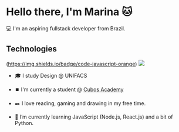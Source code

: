 
# Hello there, I'm Marina :cat:

💻 I'm an aspiring fullstack developer from Brazil.

## Technologies

(https://img.shields.io/badge/code-javascript-orange)
![](?style=flat-square)

- 🎓 I study Design @ UNIFACS

- ⏹️ I'm currently a student @ [Cubos Academy](https://cubos.academy)

- ✒️ I love reading, gaming and drawing in my free time.

- 🌱 I’m currently learning JavaScript (Node.js, React.js) and a bit of Python.

